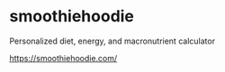 # smoothiehoodie
Personalized diet, energy, and macronutrient calculator

https://smoothiehoodie.com/
